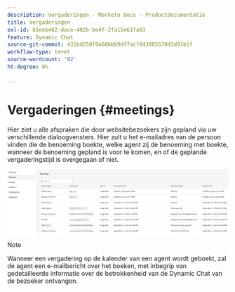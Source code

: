 ```yaml
---
description: Vergaderingen - Marketo Docs - Productdocumentatie
title: Vergaderingen
exl-id: b1eeb482-dace-402b-be4f-2fa15e61fa03
feature: Dynamic Chat
source-git-commit: 431bd258f9a68bbb9df7acf043085578d3d91b1f
workflow-type: tm+mt
source-wordcount: '92'
ht-degree: 0%

---
```


# Vergaderingen {#meetings}

Hier ziet u alle afspraken die door websitebezoekers zijn gepland via uw verschillende dialoogvensters. Hier zult u het e-mailadres van de persoon vinden die de benoeming boekte, welke agent zij de benoeming met boekte, wanneer de benoeming gepland is voor te komen, en of de geplande vergaderingstijd is overgegaan of niet.

![](assets/meetings-1.png)

>[!NOTE]
>
>Wanneer een vergadering op de kalender van een agent wordt geboekt, zal de agent een e-mailbericht over het boeken, met inbegrip van gedetailleerde informatie over de betrokkenheid van de Dynamic Chat van de bezoeker ontvangen.
